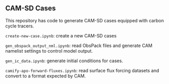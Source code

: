 CAM-SD Cases
------------

This repository has code to generate CAM-SD cases equipped with carbon cycle tracers.

`create-new-case.ipynb`: create a new CAM-SD cases

`gen_obspack_output_nml.ipynb`: read ObsPack files and generate CAM namelist settings to control model output.

`gen_ic_data.ipynb`: generate initial conditions for cases.

`camify-apo-forward-fluxes.ipynb`: read surface flux forcing datasets and convert to a format expected by CAM.

